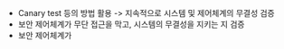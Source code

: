 - Canary test 등의 방법 활용 -> 지속적으로 시스템 및 제어체계의 무결성 검증
- 보안 제어체계가 무단 접근을 막고, 시스템의 무결성을 지키는 지 검증
- 보안 제어체계가